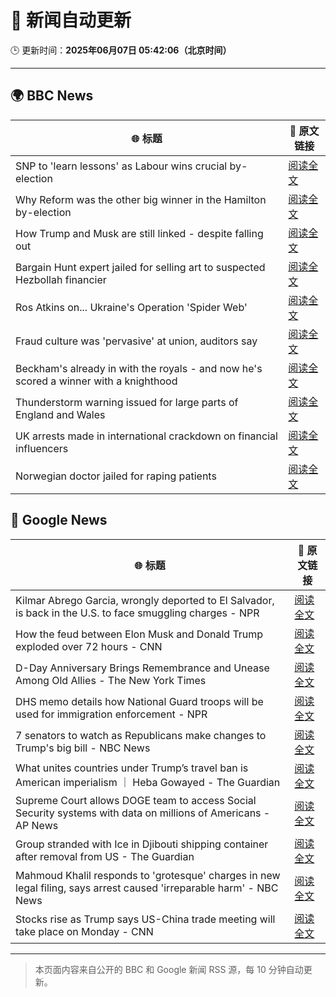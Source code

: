 # 🧠 新闻自动更新

🕒 更新时间：**2025年06月07日 05:42:06（北京时间）**

---

## 🌍 BBC News

| 🌐 标题 | 🔗 原文链接 |
|--------|-------------|
| SNP to 'learn lessons' as Labour wins crucial by-election | [阅读全文](https://www.bbc.com/news/articles/cpw7ppj2wyxo) |
| Why Reform was the other big winner in the Hamilton by-election | [阅读全文](https://www.bbc.com/news/articles/cj42gver2glo) |
| How Trump and Musk are still linked - despite falling out | [阅读全文](https://www.bbc.com/news/articles/c3e5y4g5qxno) |
| Bargain Hunt expert jailed for selling art to suspected Hezbollah financier | [阅读全文](https://www.bbc.com/news/articles/c7539vd0wepo) |
| Ros Atkins on... Ukraine's Operation 'Spider Web' | [阅读全文](https://www.bbc.com/news/videos/clyge373l56o) |
| Fraud culture was 'pervasive' at union, auditors say | [阅读全文](https://www.bbc.com/news/articles/c1w3ye4p8l3o) |
| Beckham's already in with the royals - and now he's scored a winner with a knighthood | [阅读全文](https://www.bbc.com/news/articles/c5yezxvjy25o) |
| Thunderstorm warning issued for large parts of England and Wales | [阅读全文](https://www.bbc.com/news/articles/cq851x1y9eqo) |
| UK arrests made in international crackdown on financial influencers | [阅读全文](https://www.bbc.com/news/articles/crljw8n78l1o) |
| Norwegian doctor jailed for raping patients | [阅读全文](https://www.bbc.com/news/articles/cgj8x7dz435o) |

## 📰 Google News

| 🌐 标题 | 🔗 原文链接 |
|--------|-------------|
| Kilmar Abrego Garcia, wrongly deported to El Salvador, is back in the U.S. to face smuggling charges - NPR | [阅读全文](https://news.google.com/rss/articles/CBMipgFBVV95cUxPM1UxektBaXBzRV8weWJGZlBta2JQVkQ4T2FXcVItcktzdXJZZjJ0LUJrRDYzYzhvMC1ObWVsdV9PVUJLYkJvS0I3Q0h0aGRMekp6a0hCeF92eHFEMlhKOVZjVXRhUzdqRjlySWlFWG5pZmE4M2pJM1hJckZ4Y29HVGdMNWJmWjRoN1lSQy1zMHZCMkNCTEJfRl8wcDRpU0ZES2hLS1R3?oc=5) |
| How the feud between Elon Musk and Donald Trump exploded over 72 hours - CNN | [阅读全文](https://news.google.com/rss/articles/CBMiakFVX3lxTE9CYWRNMEppTEZzYnBnZTFkeDRTSWJIdERGNXhTQnN4T2FFMlRwRGl5SThrN3pKLWVGck45MV94UnFKcGQyMmpTTTJBa011S1FNamUtbUptY0JNRy1HSEZWdkJ6dkNGLTRvcFHSAW9BVV95cUxOcThLZHVMLXdmeWpPbFpjSldDZnFsNG1rMW1DVDZSc0ZmVDJoR0xOV2RjaFZITHFodlM5bTNtMDdSVUVXTmRZQjhOQ0V4M0lUb184enBQQmo5NFRwekJWOUM1dTVGQW9rX25MeEhFeFU?oc=5) |
| D-Day Anniversary Brings Remembrance and Unease Among Old Allies - The New York Times | [阅读全文](https://news.google.com/rss/articles/CBMilwFBVV95cUxNZVBnNC1wT3NELXFVY01Ubi1DbVMxc0tmWGRsbUdqZHVQclFsZ1g1Q2k5TW4xVTc1bTNYUEFPTWozNFFUWVU4RG93VWJRWTEzUzRGZjVXbGFDR1JObXNsMDVudHN0SWQ5NXRVVGIxYmZrc1lmMFk2b3V4eWJHSjFwNTVMQUU3S3kwcFNfeXFFYTh5cHUzeEJr?oc=5) |
| DHS memo details how National Guard troops will be used for immigration enforcement - NPR | [阅读全文](https://news.google.com/rss/articles/CBMikAFBVV95cUxQQzZSRi03OUVoQVZ5dXE1VnY0OEE0Vm1UUG84NmcwUXVBOGRUcFR2VnA3ekZxMUZhekJRbzRLMjFBQ3ZYM3BPcld1ZWlEQk1wN2s0bnYzdTd1OTBDUzhtenloMlhpVUdNajg0dmZjbUFKcnNGQmFMU3ZfcFZ4bjU5d3hNcURIVlVPWklDYmc1b3M?oc=5) |
| 7 senators to watch as Republicans make changes to Trump's big bill - NBC News | [阅读全文](https://news.google.com/rss/articles/CBMirwFBVV95cUxQb0I4emJ3SFk5S3dmVmI4WENsTV82aDRPUkJOdG9JTHNNNWhwOGVsM3hJU3JBN1BWQVc0RXMwUFZrcDhfLVdJNkpkcjdkNHNGU2wzcWdaQ0ZvZEN4cGZqZmF4NVZsMnJ6UXBYanRmT2otSmh2c0F3RjRVX1c4VDdlUWdFa0gzemlwNWZZNWxZdkpnUkR0T1U4S1NSYXRtcThCaFVJVDNiLVlIcjVwTG5n0gFWQVVfeXFMTzhLX21NU3J3V1lrOWFHUTNhQllpZUdRNllfZUUzYnBoemduNFI5WWNFSk12QWFEdTB0ZGhodC1zdlFDeWotQnl6M0V0Nm9OVzJNR0VtcXc?oc=5) |
| What unites countries under Trump’s travel ban is American imperialism ｜ Heba Gowayed - The Guardian | [阅读全文](https://news.google.com/rss/articles/CBMiggFBVV95cUxNVU5aVU9fT1VwcVFLTXZZSnVxOTVubFVSdUpHeWlZeU1ESk5VeWNnLTZHd1h4UTBWbWdiaUxwNnAtLW43U1NENnRSNU5nR01WdDVSUE9haDROd19IOEZEZU1zZ2x3dE55S0tYaHFBQmRSbXYxY3E2X0ZFVWxNZ3JvSGJ3?oc=5) |
| Supreme Court allows DOGE team to access Social Security systems with data on millions of Americans - AP News | [阅读全文](https://news.google.com/rss/articles/CBMinAFBVV95cUxOV1AxVW1jWWhkQ203ZmRJUHFnMVEyZzZEUlNSelFXc0RWNzRTUFA4ckRxaXlwQkt3M3E2azlvemJmdnplaklkSmFLTDM3NjRLeGJSZ3cwQm9oSW1NMGM3SF90dndaUTdUTlNoVjE4WnpoaWlpbnEzd01MZTFleWF3SlMycHRGdGl6R0hyd29MT1NfOEtsUDZqUWdiVzc?oc=5) |
| Group stranded with Ice in Djibouti shipping container after removal from US - The Guardian | [阅读全文](https://news.google.com/rss/articles/CBMieEFVX3lxTE5UV1hxUGlJYUVJRGNLVFNQSVlLU1ZvdjFvdlZ5UXl6S25jbExTSHV4RlNRX3FNR2twby1uQnlHaG9fVmpSZVR1ZlFDQjFQVHhCbE5JRS1lLTkyN2ZMSzVPSGk0THBwY0s5RElFUWhDVlpfUFZlTkxscQ?oc=5) |
| Mahmoud Khalil responds to 'grotesque' charges in new legal filing, says arrest caused 'irreparable harm' - NBC News | [阅读全文](https://news.google.com/rss/articles/CBMiugFBVV95cUxQV1RqSXMzSTN3dEl1T2N3X1llNVBiN2FNRFFyVGVabktDNThUbGROMWpaQXoyTlFvRHB5QTJCSnhRR0tFY3phaldxM3BkMmxjOWdjMnZfM0ZuYmVmYWRDT2liTUhIeEV0alJ2VFNkWGpKWHpGVnJ5aFRxeVJUX0wyVnJwMHVoTEVIQzFxWWJaV1ZJZHRtX2JaZzJ4bnRjNi1QNTlpcC1rWU01NUN5VnJhWEw3T1J3LTh0Q0HSAVZBVV95cUxPZm9vZ05sM3g1SkhhNGdaOTcxNU95b2NpMDNsU01OX2pROGNfcE9PejVGQTlLOXlUdFdEdVBfWEp4VTRBWUIxblJOQ1ZwOFRaNU13LUJGUQ?oc=5) |
| Stocks rise as Trump says US-China trade meeting will take place on Monday - CNN | [阅读全文](https://news.google.com/rss/articles/CBMiZ0FVX3lxTE9odlVoQmx4UzhXR3NUVE4yQjlobkdLVmtrb2daMUNUckxmNll5ZENUQlcxRi1SQ19EQWFjN19zaFM4TVFnT2xfWlhnb0FWMU40NVRoVFo4RU9yRTB0NDJHTGxybmdkRFXSAWxBVV95cUxOVVV2UUFnZDdiZEtQcWRpWXVwM0M3cEp1b1ZDRk9uXzZMVVZvQkd4LTNMaEFhVHdSUUJ1azVWbmRtckN1NUV3MXFmNS10SkR4RE9XOHlKNkw1X2VpbUVIZm5DU2RWajctbE16ZlI?oc=5) |

---
> 本页面内容来自公开的 BBC 和 Google 新闻 RSS 源，每 10 分钟自动更新。
